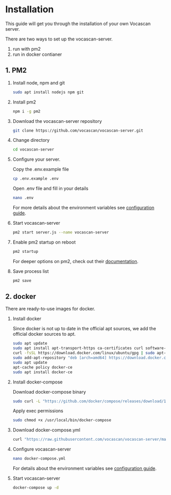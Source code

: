 # Installation

This guide will get you through the installation of your own Vocascan server.

There are two ways to set up the vocascan-server.

1. run with pm2
1. run in docker contianer

## 1. PM2

1. Install node, npm and git

   ```bash
   sudo apt install nodejs npm git
   ```

2. Install pm2

   ```bash
   npm i -g pm2
   ```

3. Download the vocascan-server repository

   ```bash
   git clone https://github.com/vocascan/vocascan-server.git
   ```

4. Change directory

   ```bash
   cd vocascan-server
   ```

5. Configure your server.

   Copy the .env.example file

   ```bash
   cp .env.example .env
   ```

   Open .env file and fill in your details

   ```bash
   nano .env
   ```

   For more details about the environment variables see [configuration guide](configuration).

6. Start vocascan-server

   ```bash
   pm2 start server.js --name vocascan-server
   ```

7. Enable pm2 startup on reboot

   ```bash
   pm2 startup
   ```

   For deeper options on pm2, check out their
   [documentation](https://pm2.keymetrics.io/docs/usage/pm2-doc-single-page/).

8. Save process list

   ```bash
   pm2 save
   ```

## 2. docker

There are ready-to-use images for docker.

1. Install docker

   Since docker is not up to date in the official apt sources, we add the official docker sources to apt.

   ```bash
   sudo apt update
   sudo apt install apt-transport-https ca-certificates curl software-properties-common
   curl -fsSL https://download.docker.com/linux/ubuntu/gpg | sudo apt-key add -
   sudo add-apt-repository "deb [arch=amd64] https://download.docker.com/linux/ubuntu focal stable"
   sudo apt update
   apt-cache policy docker-ce
   sudo apt install docker-ce
   ```

2. Install docker-compose

   Download docker-compose binary

   ```bash
   sudo curl -L "https://github.com/docker/compose/releases/download/1.29.1/docker-compose-$(uname -s)-$(uname -m)" -o /usr/local/bin/docker-compose
   ```

   Apply exec permissions

   ```bash
   sudo chmod +x /usr/local/bin/docker-compose
   ```

3. Download docker-compose.yml

   ```bash
   curl "https://raw.githubusercontent.com/vocascan/vocascan-server/main/docker/docker-compose.yml" -o docker-compose.yml
   ```

4. Configure vocascan-server

   ```bash
   nano docker-compose.yml
   ```

   For details about the environment variables see [configuration guide](./Configuration).

5. Start vocascan-server

   ```bash
   docker-compose up -d
   ```

